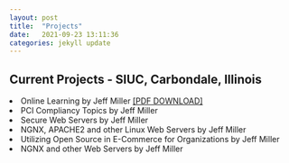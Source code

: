 ```yaml
---
layout: post
title:  "Projects"
date:   2021-09-23 13:11:36
categories: jekyll update
---
```

Current Projects - SIUC, Carbondale, Illinois  
---
<li>Online Learning by Jeff Miller <a href="https://jmillersiu.github.io/assets/Miller_Online_Learning_pdf.pdf" download>[PDF DOWNLOAD]</a></li>
<li>PCI Compliancy Topics by Jeff Miller</li>
<li>Secure Web Servers by Jeff Miller</li>
<li>NGNX, APACHE2 and other Linux Web Servers by Jeff Miller</li>
<li>Utilizing Open Source in E-Commerce for Organizations by Jeff Miller</li>
<li>NGNX and other Web Servers by Jeff Miller</li>
